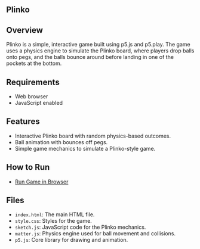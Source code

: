 ## Plinko

## Overview

Plinko is a simple, interactive game built using p5.js and p5.play. The game uses a physics engine to simulate the Plinko board, where players drop balls onto pegs, and the balls bounce around before landing in one of the pockets at the bottom.

## Requirements

- Web browser
- JavaScript enabled

## Features

- Interactive Plinko board with random physics-based outcomes.
- Ball animation with bounces off pegs.
- Simple game mechanics to simulate a Plinko-style game.

## How to Run

- [Run Game in Browser]([kingqwerty6259.itch.io/Plinko])
## Files

- `index.html`: The main HTML file.
- `style.css`: Styles for the game.
- `sketch.js`: JavaScript code for the Plinko mechanics.
- `matter.js`: Physics engine used for ball movement and collisions.
- `p5.js`: Core library for drawing and animation.

